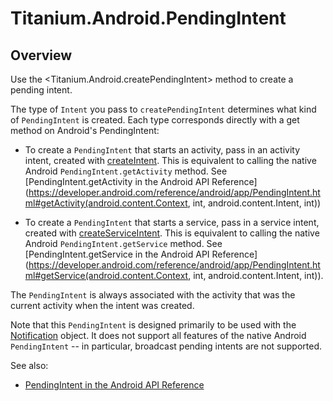 # Titanium.Android.PendingIntent

<TypeHeader/>

## Overview

Use the <Titanium.Android.createPendingIntent> method to create a pending intent.

The type of `Intent` you pass to `createPendingIntent`  determines what kind of 
`PendingIntent` is created.  Each type corresponds directly with a get method on 
Android's PendingIntent:

*   To create a `PendingIntent` that starts an activity, pass in an activity intent, 
    created with [createIntent](Titanium.Android.createIntent). This is equivalent to
    calling the native Android `PendingIntent.getActivity` method. See
    [PendingIntent.getActivity in the Android API Reference](https://developer.android.com/reference/android/app/PendingIntent.html#getActivity(android.content.Context, int, android.content.Intent, int))

*    To create a `PendingIntent` that starts a service, pass in a service intent,
    created with [createServiceIntent](Titanium.Android.createServiceIntent). This is 
     equivalent to calling the native Android `PendingIntent.getService` method. See 
     [PendingIntent.getService in the Android API Reference](https://developer.android.com/reference/android/app/PendingIntent.html#getService(android.content.Context, int, android.content.Intent, int)).

The `PendingIntent` is always associated with the activity that was the current activity
when the intent was created.

Note that this `PendingIntent` is designed primarily to be used with the 
[Notification](Titanium.Android.Notification) object. It does not support all features 
of the native Android `PendingIntent` -- in particular, 
broadcast pending intents are not supported.

See also: 

*   [PendingIntent in the Android API Reference](https://developer.android.com/reference/android/app/PendingIntent.html)

<ApiDocs/>
